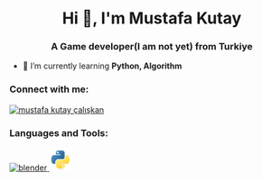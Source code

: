 <h1 align="center">Hi 👋, I'm Mustafa Kutay</h1>
<h3 align="center">A Game developer(I am not yet) from Turkiye</h3>

- 🌱 I’m currently learning **Python, Algorithm**

<h3 align="left">Connect with me:</h3>
<p align="left">
<a href="https://linkedin.com/in/mustafa kutay çalışkan" target="blank"><img align="center" src="https://raw.githubusercontent.com/rahuldkjain/github-profile-readme-generator/master/src/images/icons/Social/linked-in-alt.svg" alt="mustafa kutay çalışkan" height="30" width="40" /></a>
</p>

<h3 align="left">Languages and Tools:</h3>
<p align="left"> <a href="https://www.blender.org/" target="_blank" rel="noreferrer"> <img src="https://download.blender.org/branding/community/blender_community_badge_white.svg" alt="blender" width="40" height="40"/> </a> <a href="https://www.python.org" target="_blank" rel="noreferrer"> <img src="https://raw.githubusercontent.com/devicons/devicon/master/icons/python/python-original.svg" alt="python" width="40" height="40"/> </a> </p>
